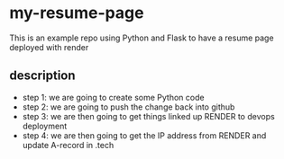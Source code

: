 # my-resume-page
This is an example repo using Python and Flask to have a resume page deployed with render 

## description 
- step 1: we are going to create some Python code
- step 2: we are going to push the change back into github 
- step 3: we are then going to get things linked up RENDER to devops deployment
- step 4: we are then going to get the IP address from RENDER and update A-record in .tech 